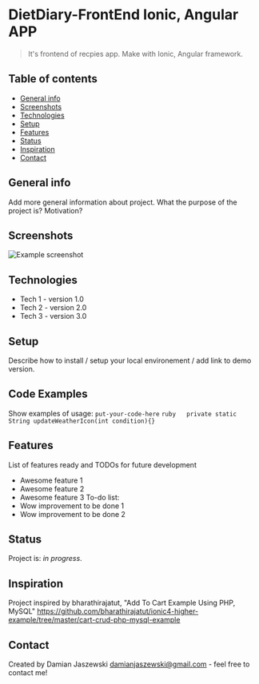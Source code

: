 # DietDiary-FrontEnd Ionic, Angular APP
> It's frontend of recpies app. Make with Ionic, Angular framework.
## Table of contents
* [General info](#general-info)
* [Screenshots](#screenshots)
* [Technologies](#technologies)
* [Setup](#setup)
* [Features](#features)
* [Status](#status)
* [Inspiration](#inspiration)
* [Contact](#contact)
## General info
Add more general information about project. What the purpose of the project is? Motivation?
## Screenshots
![Example screenshot](./img/screenshot.png)
## Technologies
* Tech 1 - version 1.0
* Tech 2 - version 2.0
* Tech 3 - version 3.0
## Setup
Describe how to install / setup your local environement / add link to demo version.
## Code Examples
Show examples of usage:
`put-your-code-here`
	```ruby  
	private static String updateWeatherIcon(int condition){}
	```
## Features
List of features ready and TODOs for future development
* Awesome feature 1
* Awesome feature 2
* Awesome feature 3
To-do list:
* Wow improvement to be done 1
* Wow improvement to be done 2
## Status
Project is: _in progress_.
## Inspiration
Project inspired by bharathirajatut, "Add To Cart Example Using PHP, MySQL"
https://github.com/bharathirajatut/ionic4-higher-example/tree/master/cart-crud-php-mysql-example
## Contact
Created by Damian Jaszewski damianjaszewski@gmail.com - feel free to contact me!
